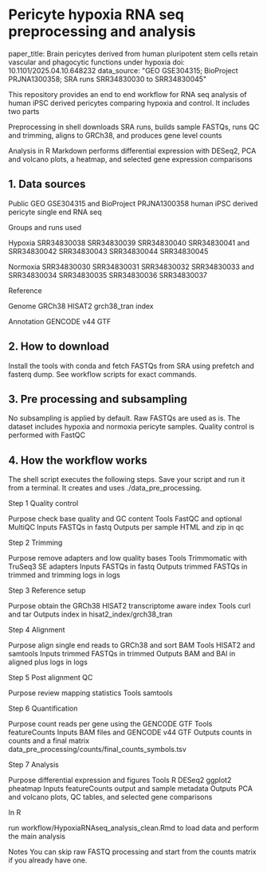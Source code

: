# Pericyte hypoxia RNA seq preprocessing and analysis

paper_title: Brain pericytes derived from human pluripotent stem cells retain vascular and phagocytic functions under hypoxia
doi: 10.1101/2025.04.10.648232
data_source: "GEO GSE304315; BioProject PRJNA1300358; SRA runs SRR34830030 to SRR34830045"


This repository provides an end to end workflow for RNA seq analysis of human iPSC derived pericytes comparing hypoxia and control.
It includes two parts

Preprocessing in shell
downloads SRA runs, builds sample FASTQs, runs QC and trimming, aligns to GRCh38, and produces gene level counts

Analysis in R Markdown
performs differential expression with DESeq2, PCA and volcano plots, a heatmap, and selected gene expression comparisons

## 1. Data sources
Public GEO GSE304315 and BioProject PRJNA1300358 human iPSC derived pericyte single end RNA seq

Groups and runs used

Hypoxia SRR34830038 SRR34830039 SRR34830040 SRR34830041 and SRR34830042 SRR34830043 SRR34830044 SRR34830045

Normoxia SRR34830030 SRR34830031 SRR34830032 SRR34830033 and SRR34830034 SRR34830035 SRR34830036 SRR34830037

Reference

Genome GRCh38 HISAT2 grch38_tran index

Annotation GENCODE v44 GTF

## 2. How to download
Install the tools with conda and fetch FASTQs from SRA using prefetch and fasterq dump. See workflow scripts for exact commands.

## 3. Pre processing and subsampling
No subsampling is applied by default. Raw FASTQs are used as is. The dataset includes hypoxia and normoxia pericyte samples.
Quality control is performed with FastQC

## 4. How the workflow works
The shell script executes the following steps. Save your script and run it from a terminal. It creates and uses ./data_pre_processing.

Step 1 Quality control

Purpose check base quality and GC content
Tools FastQC and optional MultiQC
Inputs FASTQs in fastq
Outputs per sample HTML and zip in qc

Step 2 Trimming

Purpose remove adapters and low quality bases
Tools Trimmomatic with TruSeq3 SE adapters
Inputs FASTQs in fastq
Outputs trimmed FASTQs in trimmed and trimming logs in logs

Step 3 Reference setup

Purpose obtain the GRCh38 HISAT2 transcriptome aware index
Tools curl and tar
Outputs index in hisat2_index/grch38_tran

Step 4 Alignment

Purpose align single end reads to GRCh38 and sort BAM
Tools HISAT2 and samtools
Inputs trimmed FASTQs in trimmed
Outputs BAM and BAI in aligned plus logs in logs

Step 5 Post alignment QC

Purpose review mapping statistics
Tools samtools

Step 6 Quantification

Purpose count reads per gene using the GENCODE GTF
Tools featureCounts
Inputs BAM files and GENCODE v44 GTF
Outputs counts in counts and a final matrix data_pre_processing/counts/final_counts_symbols.tsv

Step 7 Analysis

Purpose differential expression and figures
Tools R DESeq2 ggplot2 pheatmap
Inputs featureCounts output and sample metadata
Outputs PCA and volcano plots, QC tables, and selected gene comparisons

In R

run workflow/HypoxiaRNAseq_analysis_clean.Rmd to load data and perform the main analysis

Notes
You can skip raw FASTQ processing and start from the counts matrix if you already have one.
